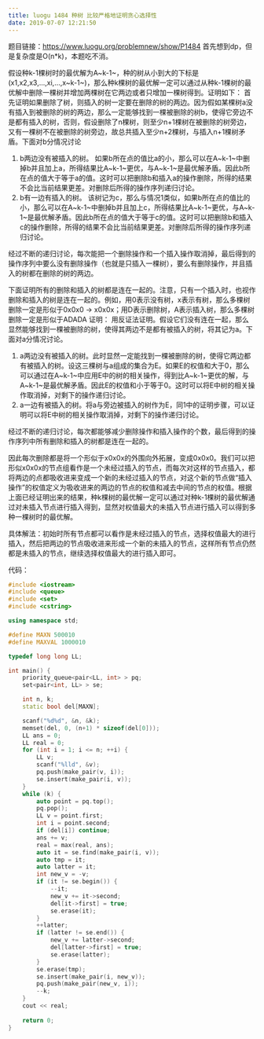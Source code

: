 ```yaml
---
title: luogu 1484 种树 比较严格地证明贪心选择性
date: 2019-07-07 12:21:50
---
```


题目链接：https://www.luogu.org/problemnew/show/P1484
首先想到dp，但是复杂度是O(n*k)，本题吃不消。

假设种k-1棵树时的最优解为A~k-1~，种的树从小到大的下标是(x1,x2,x3,...,xi,...,x~k-1~)，那么种k棵树的最优解一定可以通过从种k-1棵树的最优解中删除一棵树并增加两棵树在它两边或者只增加一棵树得到。证明如下：
首先证明如果删除了树，则插入的树一定要在删除的树的两边。因为假如某棵树a没有插入到被删除的树的两边，那么一定能够找到一棵被删除的树b，使得它旁边不是都有插入的树，否则，假设删除了n棵树，则至少n+1棵树在被删除的树旁边，又有一棵树不在被删除的树旁边，故总共插入至少n+2棵树，与插入n+1棵树矛盾。下面对b分情况讨论
1. b两边没有被插入的树。
	如果b所在点的值比a的小，那么可以在A~k-1~中删掉b并且加上a，所得结果比A~k-1~更优，与A~k-1~是最优解矛盾。因此b所在点的值大于等于a的值。这时可以把删除b和插入a的操作删除，所得的结果不会比当前结果更差。对删除后所得的操作序列递归讨论。
2. b有一边有插入的树。
	该树记为c，那么与情况1类似，如果b所在点的值比的小，那么可以在A~k-1~中删掉b并且加上c，所得结果比A~k-1~更优，与A~k-1~是最优解矛盾。因此b所在点的值大于等于c的值。这时可以把删除b和插入c的操作删除，所得的结果不会比当前结果更差。对删除后所得的操作序列递归讨论。
	
经过不断的递归讨论，每次能把一个删除操作和一个插入操作取消掉，最后得到的操作序列中要么没有删除操作（也就是只插入一棵树），要么有删除操作，并且插入的树都在删除的树的两边。

下面证明所有的删除和插入的树都是连在一起的。注意，只有一个插入时，也视作删除和插入的树是连在一起的。例如，用0表示没有树，x表示有树，那么多棵树删除一定是形似于0x0x0 -> x0x0x；用D表示删除树，A表示插入树，那么多棵树删除一定是形似于ADADA
证明：
用反证法证明。假设它们没有连在一起，那么显然能够找到一棵被删除的树，使得其两边不是都有被插入的树，将其记为a。下面对a分情况讨论。
1. a两边没有被插入的树。此时显然一定能找到一棵被删除的树，使得它两边都有被插入的树。设这三棵树与a组成的集合为E。如果E的权值和大于0，那么可以通过在A~k-1~中应用E中的树的相关操作，得到比A~k-1~更优的解，与A~k-1~是最优解矛盾。因此E的权值和小于等于0。这时可以将E中树的相关操作取消掉，对剩下的操作递归讨论。
2. a一边有被插入的树。将a与旁边被插入的树作为E，同1中的证明步骤，可以证明可以将E中树的相关操作取消掉，对剩下的操作递归讨论。
 
经过不断的递归讨论，每次都能够减少删除操作和插入操作的个数，最后得到的操作序列中所有删除和插入的树都是连在一起的。

因此每次删除都是将一个形似于x0x0x的外围向外拓展，变成0x0x0。我们可以把形似x0x0x的节点组看作是一个未经过插入的节点，而每次对这样的节点插入，都将两边的点都吸收进来变成一个新的未经过插入的节点，对这个新的节点做“插入操作”的权值定义为吸收进来的两边的节点的权值和减去中间的节点的权值。根据上面已经证明出来的结果，种k棵树的最优解一定可以通过对种k-1棵树的最优解通过对未插入节点进行插入得到，显然对权值最大的未插入节点进行插入可以得到多种一棵树时的最优解。

具体解法：初始时所有节点都可以看作是未经过插入的节点，选择权值最大的进行插入，然后把两边的节点吸收进来形成一个新的未插入的节点，这样所有节点仍然都是未插入的节点，继续选择权值最大的进行插入即可。

代码：
```cpp
#include <iostream>
#include <queue>
#include <set>
#include <cstring>

using namespace std;

#define MAXN 500010
#define MAXVAL 1000010

typedef long long LL;

int main() {
    priority_queue<pair<LL, int> > pq;
    set<pair<int, LL> > se;

    int n, k;
    static bool del[MAXN];

    scanf("%d%d", &n, &k);
    memset(del, 0, (n+1) * sizeof(del[0]));
    LL ans = 0;
    LL real = 0;
    for (int i = 1; i <= n; ++i) {
        LL v;
        scanf("%lld", &v);
        pq.push(make_pair(v, i));
        se.insert(make_pair(i, v));
    }
    while (k) {
        auto point = pq.top();
        pq.pop();
        LL v = point.first;
        int i = point.second;
        if (del[i]) continue;
        ans += v;
        real = max(real, ans);
        auto it = se.find(make_pair(i, v));
        auto tmp = it;
        auto latter = it;
        int new_v = -v;
        if (it != se.begin()) {
            --it;
            new_v += it->second;
            del[it->first] = true;
            se.erase(it);
        }
        ++latter;
        if (latter != se.end()) {
            new_v += latter->second;
            del[latter->first] = true;
            se.erase(latter);
        }
        se.erase(tmp);
        se.insert(make_pair(i, new_v));
        pq.push(make_pair(new_v, i));
        --k;
    }
    cout << real;
    
    return 0;
}
```

